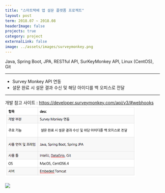 ```yaml
---
title: "스마트택배 앱 설문 플랫폼 프로젝트"
layout: post
term: 2018.07 ~ 2018.08
headerImage: false
projects: true
category: project
externalLink: false
image: ../assets/images/surveymonkey.png
---
```


Java, Spring Boot, JPA, RESTful API, SurKeyMonkey API, Linux (CentOS), Git

---


- Survey Monkey API 연동
- 설문 완료 시 설문 결과 수신 및 해당 아이디를 백 오피스로 전달

---

개발 참고 사이트 : https://developer.surveymonkey.com/api/v3/#webhooks
<img src="../assets/images/project6-0.png"> <br><br>
<img src=".../assets/images/surveymonkey.png">

